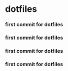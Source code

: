 # dotfiles

### first commit for dotfiles


### first commit for dotfiles
### first commit for dotfiles
### first commit for dotfiles
